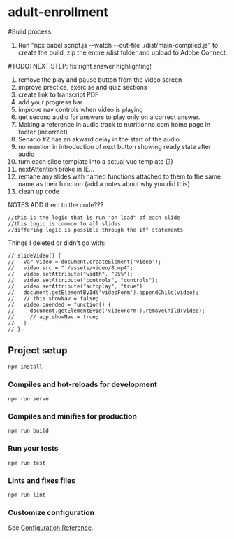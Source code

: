 # adult-enrollment

#Build process:
1. Run "npx babel script.js --watch --out-file ./dist/main-compiled.js" to create the build, zip the entire /dist folder and upload to Adobe Connect.

#TODO:
NEXT STEP: fix right answer highlighting!
1. remove the play and pause button from the video screen
1. improve practice, exercise and quiz sections
1. create link to transcript PDF
3. add your progress bar
4. improve nav controls when video is playing
7. get second audio for answers to play only on a correct answer.
13. Making a reference in audio track to nutritionnc.com home page in footer (incorrect)
14. Senario #2 has an akward delay in the start of the audio
16. no mention in introduction of next button showing ready state after audio
17. turn each slide template into a actual vue template (?)
20. nextAttention broke in IE...
2. remane any slides with named functions attached to them to the same name as their function (add a notes about why you did this)
21. clean up code

NOTES ADD them to the code???
    
    //this is the logic that is run "on load" of each slide
    //this logic is common to all slides
    //differing logic is possible through the iff statements



Things I deleted or didn't go with:


    // slideVideo() {
    //   var video = document.createElement('video');
    //   video.src = "./assets/video/8.mp4";
    //   video.setAttribute("width", "95%");
    //   video.setAttribute("controls", "controls");
    //   video.setAttribute("autoplay", "true")
    //   document.getElementById('videoForm').appendChild(video);
    //   // this.showNav = false;
    //   video.onended = function() {
    //     document.getElementById('videoForm').removeChild(video);
    //     // app.showNav = true;
    //   }
    // },


## Project setup
```
npm install
```

### Compiles and hot-reloads for development
```
npm run serve
```

### Compiles and minifies for production
```
npm run build
```

### Run your tests
```
npm run test
```

### Lints and fixes files
```
npm run lint
```

### Customize configuration
See [Configuration Reference](https://cli.vuejs.org/config/).
